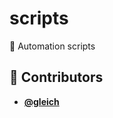 <!-- DO NOT REMOVE - contributor_list:data:start:["gleich"]:end -->
# scripts

🐚 Automation scripts

<!-- DO NOT REMOVE - contributor_list:start -->
## 👥 Contributors

- **[@gleich](https://github.com/gleich)**

<!-- DO NOT REMOVE - contributor_list:end -->

